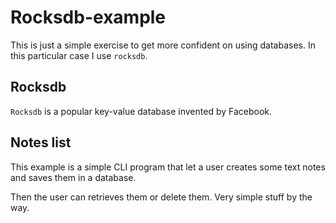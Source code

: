 # Rocksdb-example

This is just a simple exercise to get more confident on using databases. In this particular case I use `rocksdb`.

## Rocksdb

`Rocksdb` is a popular key-value database invented by Facebook.

## Notes list

This example is a simple CLI program that let a user creates some text notes and saves them in a database.

Then the user can retrieves them or delete them. Very simple stuff by the way.